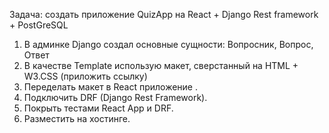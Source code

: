 Задача: создать приложение QuizApp на React + Django Rest framework + PostGreSQL

1. В админке Django создал основные сущности: Вопросник, Вопрос, Ответ
2. В качестве Template использую макет, сверстанный на HTML + W3.CSS (приложить ссылку)
3. Переделать макет в React приложение .
4. Подключить DRF (Django Rest Framework).
5. Покрыть тестами React App и DRF.
6. Разместить на хостинге.